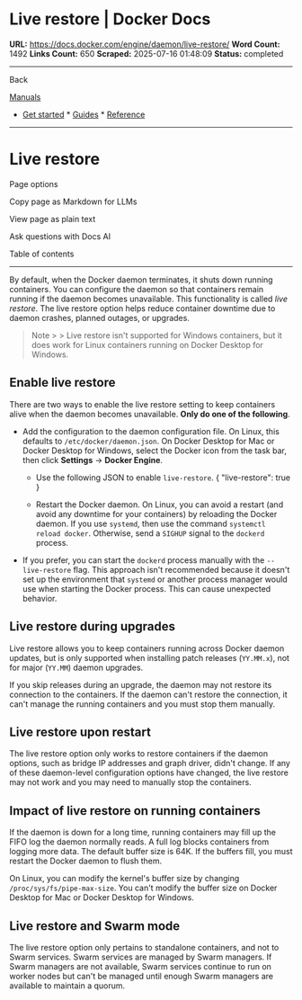 # Live restore | Docker Docs

**URL:** https://docs.docker.com/engine/daemon/live-restore/
**Word Count:** 1492
**Links Count:** 650
**Scraped:** 2025-07-16 01:48:09
**Status:** completed

---

Back

[Manuals](https://docs.docker.com/manuals/)

  * [Get started](https://docs.docker.com/get-started/)   * [Guides](https://docs.docker.com/guides/)   * [Reference](https://docs.docker.com/reference/)

* * *

# Live restore

Page options

Copy page as Markdown for LLMs

View page as plain text

Ask questions with Docs AI

Table of contents

* * *

By default, when the Docker daemon terminates, it shuts down running containers. You can configure the daemon so that containers remain running if the daemon becomes unavailable. This functionality is called _live restore_. The live restore option helps reduce container downtime due to daemon crashes, planned outages, or upgrades.

> Note >  > Live restore isn't supported for Windows containers, but it does work for Linux containers running on Docker Desktop for Windows.

## Enable live restore

There are two ways to enable the live restore setting to keep containers alive when the daemon becomes unavailable. **Only do one of the following**.

  * Add the configuration to the daemon configuration file. On Linux, this defaults to `/etc/docker/daemon.json`. On Docker Desktop for Mac or Docker Desktop for Windows, select the Docker icon from the task bar, then click **Settings** -> **Docker Engine**.

    * Use the following JSON to enable `live-restore`.                      {             "live-restore": true           }

    * Restart the Docker daemon. On Linux, you can avoid a restart \(and avoid any downtime for your containers\) by reloading the Docker daemon. If you use `systemd`, then use the command `systemctl reload docker`. Otherwise, send a `SIGHUP` signal to the `dockerd` process.

  * If you prefer, you can start the `dockerd` process manually with the `--live-restore` flag. This approach isn't recommended because it doesn't set up the environment that `systemd` or another process manager would use when starting the Docker process. This can cause unexpected behavior.

## Live restore during upgrades

Live restore allows you to keep containers running across Docker daemon updates, but is only supported when installing patch releases \(`YY.MM.x`\), not for major \(`YY.MM`\) daemon upgrades.

If you skip releases during an upgrade, the daemon may not restore its connection to the containers. If the daemon can't restore the connection, it can't manage the running containers and you must stop them manually.

## Live restore upon restart

The live restore option only works to restore containers if the daemon options, such as bridge IP addresses and graph driver, didn't change. If any of these daemon-level configuration options have changed, the live restore may not work and you may need to manually stop the containers.

## Impact of live restore on running containers

If the daemon is down for a long time, running containers may fill up the FIFO log the daemon normally reads. A full log blocks containers from logging more data. The default buffer size is 64K. If the buffers fill, you must restart the Docker daemon to flush them.

On Linux, you can modify the kernel's buffer size by changing `/proc/sys/fs/pipe-max-size`. You can't modify the buffer size on Docker Desktop for Mac or Docker Desktop for Windows.

## Live restore and Swarm mode

The live restore option only pertains to standalone containers, and not to Swarm services. Swarm services are managed by Swarm managers. If Swarm managers are not available, Swarm services continue to run on worker nodes but can't be managed until enough Swarm managers are available to maintain a quorum.